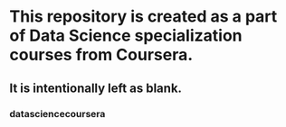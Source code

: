 # This repository is created as a part of Data Science specialization courses from Coursera.
## It is intentionally left as blank.
### datasciencecoursera
